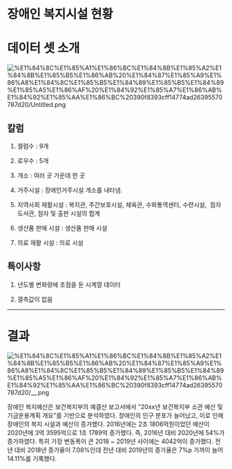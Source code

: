 # 장애인 복지시설 현황

# 데이터 셋 소개

![%E1%84%8C%E1%85%A1%E1%86%BC%E1%84%8B%E1%85%A2%E1%84%8B%E1%85%B5%E1%86%AB%20%E1%84%87%E1%85%A9%E1%86%A8%E1%84%8C%E1%85%B5%E1%84%89%E1%85%B5%E1%84%89%E1%85%A5%E1%86%AF%20%E1%84%92%E1%85%A7%E1%86%AB%E1%84%92%E1%85%AA%E1%86%BC%20390f8393cff14774ad26395570787d20/Untitled.png](%E1%84%8C%E1%85%A1%E1%86%BC%E1%84%8B%E1%85%A2%E1%84%8B%E1%85%B5%E1%86%AB%20%E1%84%87%E1%85%A9%E1%86%A8%E1%84%8C%E1%85%B5%E1%84%89%E1%85%B5%E1%84%89%E1%85%A5%E1%86%AF%20%E1%84%92%E1%85%A7%E1%86%AB%E1%84%92%E1%85%AA%E1%86%BC%20390f8393cff14774ad26395570787d20/Untitled.png)

## 칼럼

1) 컬럼수 : 9개

2) 로우수 : 5개

3) 개소 : 여러 곳 가운데 한 곳

4) 거주시설 : 장애인거주시설 개소를 내타냄.

5) 지역사회 재활시설 : 복지관, 주간보호시설, 체육관, 수화통역센터, 수련시설, 
    점자도서관, 점자 및 출판 시설의 합계

6) 생산품 판매 시설 : 생산품 판매 시설

7) 의료 재활 시설 : 의료 시설

## 특이사항

1) 년도별 변화량에 초점을 둔 시계열 데이터

2) 결측값이 없음

---

# 결과

![%E1%84%8C%E1%85%A1%E1%86%BC%E1%84%8B%E1%85%A2%E1%84%8B%E1%85%B5%E1%86%AB%20%E1%84%87%E1%85%A9%E1%86%A8%E1%84%8C%E1%85%B5%E1%84%89%E1%85%B5%E1%84%89%E1%85%A5%E1%86%AF%20%E1%84%92%E1%85%A7%E1%86%AB%E1%84%92%E1%85%AA%E1%86%BC%20390f8393cff14774ad26395570787d20/__.png](%E1%84%8C%E1%85%A1%E1%86%BC%E1%84%8B%E1%85%A2%E1%84%8B%E1%85%B5%E1%86%AB%20%E1%84%87%E1%85%A9%E1%86%A8%E1%84%8C%E1%85%B5%E1%84%89%E1%85%B5%E1%84%89%E1%85%A5%E1%86%AF%20%E1%84%92%E1%85%A7%E1%86%AB%E1%84%92%E1%85%AA%E1%86%BC%20390f8393cff14774ad26395570787d20/__.png)

  장애인 복지예산은 보건복지부의 예결산 보고서에서 "20xx년 보건복지부 소관 예산 및 기금운용계획 개요"를 
기반으로 분석하였다. 장애인의 인구 분포가 늘어났고, 이로 인해 장애인의 복지 시설과 예산이 증가헀다. 
  2016년에는 2조 1806억원이었던 예산이 2020년에 3억 3595억으로 1조 1789억 증가했다. 
즉, 2016년 대비 2020년에 54%가 증가하였다. 특히 가장 변동폭이 큰 2018 ~ 2019년 사이에는 4042억이 
증가했다. 전년 대비 2018년 증가율이 7.08%인데 전년 대비 2019년의 증가율은 7%p 가까이 늘어 14.11%를 
기록했다.